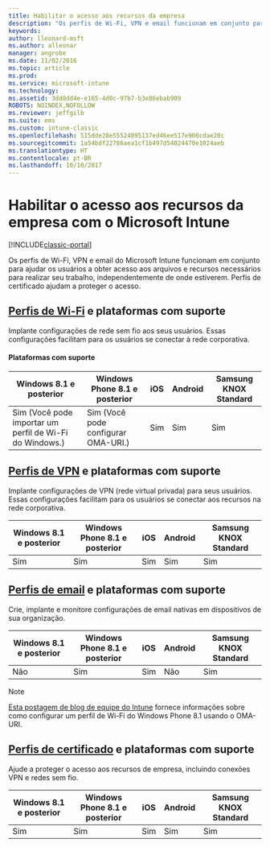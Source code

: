 ```yaml
---
title: Habilitar o acesso aos recursos da empresa
description: "Os perfis de Wi-Fi, VPN e email funcionam em conjunto para ajudar seus usuários a obter acesso aos arquivos e recursos necessários."
keywords: 
author: lleonard-msft
ms.author: alleonar
manager: angrobe
ms.date: 11/02/2016
ms.topic: article
ms.prod: 
ms.service: microsoft-intune
ms.technology: 
ms.assetid: 3dd8dd4e-e165-4d0c-97b7-b3e86ebab909
ROBOTS: NOINDEX,NOFOLLOW
ms.reviewer: jeffgilb
ms.suite: ems
ms.custom: intune-classic
ms.openlocfilehash: 515dde28e55524895137ed46ee517e900cdae20c
ms.sourcegitcommit: 1a54bdf22786aea1cf1b497d54024470e1024aeb
ms.translationtype: HT
ms.contentlocale: pt-BR
ms.lasthandoff: 10/10/2017
---
```

# <a name="enable-access-to-company-resources-with-microsoft-intune"></a>Habilitar o acesso aos recursos da empresa com o Microsoft Intune

[!INCLUDE[classic-portal](../includes/classic-portal.md)]

Os perfis de Wi-Fi, VPN e email do Microsoft Intune funcionam em conjunto para ajudar os usuários a obter acesso aos arquivos e recursos necessários para realizar seu trabalho, independentemente de onde estiverem. Perfis de certificado ajudam a proteger o acesso.

## <a name="wi-fi-profileswi-fi-connections-in-microsoft-intunemd-and-supported-platforms"></a>[Perfis de Wi-Fi](wi-fi-connections-in-microsoft-intune.md) e plataformas com suporte

Implante configurações de rede sem fio aos seus usuários. Essas configurações facilitam para os usuários se conectar à rede corporativa.
#### <a name="supported-platforms"></a>Plataformas com suporte

|Windows 8.1 e posterior|Windows Phone 8.1 e posterior|iOS|Android|Samsung KNOX Standard|
|---------------------|---------------------------|---|-------|------------|
|Sim (Você pode importar um perfil de Wi-Fi do Windows.)|Sim (Você pode configurar OMA-URI.) |Sim|Sim|Sim|

## <a name="vpn-profilesvpn-connections-in-microsoft-intunemd-and-supported-platforms"></a>[Perfis de VPN](vpn-connections-in-microsoft-intune.md) e plataformas com suporte
Implante configurações de VPN (rede virtual privada) para seus usuários. Essas configurações facilitam para os usuários se conectar aos recursos na rede corporativa.

|Windows 8.1 e posterior|Windows Phone 8.1 e posterior|iOS|Android|Samsung KNOX Standard|
|---------------------|---------------------------|---|-------|------------|
|Sim|Sim|Sim|Sim|Sim|

## <a name="email-profilesconfigure-access-to-corporate-email-using-email-profiles-with-microsoft-intunemd-and-supported-platforms"></a>[Perfis de email](configure-access-to-corporate-email-using-email-profiles-with-microsoft-intune.md) e plataformas com suporte
Crie, implante e monitore configurações de email nativas em dispositivos de sua organização.

|Windows 8.1 e posterior|Windows Phone 8.1 e posterior|iOS|Android|Samsung KNOX Standard|
|---------------------|---------------------------|---|-------|------------|
|Não|Sim|Sim|Não|Sim|
> [!NOTE]
> [Esta postagem de blog de equipe do Intune](https://blogs.technet.microsoft.com/enterprisemobility/2015/02/19/using-oma-uri-to-create-custom-wi-fi-profiles-for-windows-phone-8-1/) fornece informações sobre como configurar um perfil de Wi-Fi do Windows Phone 8.1 usando o OMA-URI.

## <a name="certificate-profilessecure-resource-access-with-certificate-profilesmd-and-supported-platforms"></a>[Perfis de certificado](secure-resource-access-with-certificate-profiles.md) e plataformas com suporte
Ajude a proteger o acesso aos recursos de empresa, incluindo conexões VPN e redes sem fio.

|Windows 8.1 e posterior|Windows Phone 8.1 e posterior|iOS|Android|Samsung KNOX Standard|
|---------------------|---------------------------|---|-------|------------|
|Sim|Sim|Sim|Sim|Sim|
